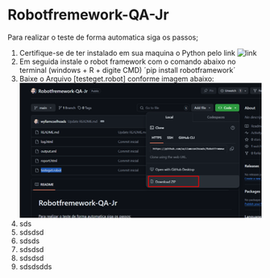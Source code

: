 # Robotfremework-QA-Jr


Para realizar o teste de forma automatica siga os passos;

1. Certifique-se de ter instalado em sua maquina o Python pelo link ![link](https://www.python.org/downloads/)
2. Em seguida instale o robot framework com o comando abaixo no terminal (windows + R + digite CMD)
 ´pip install robotframework´
3. Baixe o Arquivo [testeget.robot] conforme imagem abaixo:
   ![downloads](/imagens/downloads.png)
5. sds
6. sdsdsd
7. sdsds
8. sdsdsd
9. sdsdsd
10. sdsdsdds
